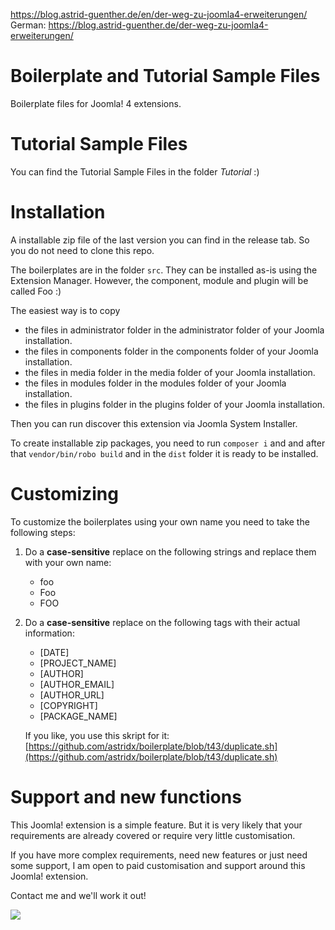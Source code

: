 https://blog.astrid-guenther.de/en/der-weg-zu-joomla4-erweiterungen/
German: https://blog.astrid-guenther.de/der-weg-zu-joomla4-erweiterungen/

# Boilerplate and Tutorial Sample Files
Boilerplate files for Joomla! 4 extensions.

# Tutorial Sample Files
You can find the Tutorial Sample Files in the folder *Tutorial* :)

# Installation

A installable zip file of the last version you can find in the release tab. 
So you do not need to clone this repo.

The boilerplates are in the folder `src`. They can be installed 
as-is using the Extension Manager. 
However, the component, module and plugin will be called Foo :)

The easiest way is to copy 

- the files in administrator folder in the administrator folder of your Joomla installation.
- the files in components folder in the components folder of your Joomla installation.
- the files in media folder in the media folder of your Joomla installation.
- the files in modules folder in the modules folder of your Joomla installation.
- the files in plugins folder in the plugins folder of your Joomla installation.

Then you can run discover this extension via Joomla System Installer.

To create installable zip packages, you need to run
`composer i` and and after that `vendor/bin/robo build` and in the `dist` 
folder it is ready to be installed.

# Customizing

To customize the boilerplates using your own name you need to take the following steps:

1. Do a **case-sensitive** replace on the following strings and replace them with your own name:
   * foo
   * Foo
   * FOO
2. Do a **case-sensitive** replace on the following tags with their actual information:
   * [DATE]
   * [PROJECT_NAME]
   * [AUTHOR]
   * [AUTHOR_EMAIL]
   * [AUTHOR_URL]
   * [COPYRIGHT]
   * [PACKAGE_NAME]


   If you like, you use this skript for it: [https://github.com/astridx/boilerplate/blob/t43/duplicate.sh](https://github.com/astridx/boilerplate/blob/t43/duplicate.sh)


# Support and new functions

This Joomla! extension is a simple feature. But it is very likely that your requirements 
are already covered or require very little customisation.

If you have more complex requirements, need new features or just need some support, 
I am open to paid customisation and support around this Joomla! extension. 

Contact me and we'll work it out!

[![](https://www.paypalobjects.com/en_US/DK/i/btn/btn_donateCC_LG.gif)](https://www.paypal.com/cgi-bin/webscr?cmd=_s-xclick&hosted_button_id=KQMKUVAX5SPVS&source=url)
